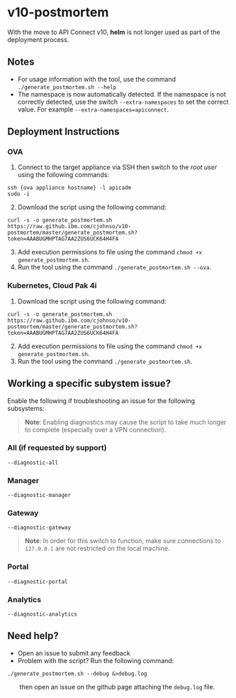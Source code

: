 # v10-postmortem
With the move to API Connect v10, **helm** is not longer used as part of the deployment process.


## Notes
- For usage information with the tool, use the command `./generate_postmortem.sh --help`
- The namespace is now automatically detected.  If the namespace is not correctly detected, use the switch `--extra-namespaces` to set the correct value.  For example `--extra-namespaces=apiconnect`.


## Deployment Instructions
### OVA
1. Connect to the target appliance via SSH then switch to the _root user_ using the following commands:
```shell
ssh {ova appliance hostname} -l apicadm
sudo -i
```
2.  Download the script using the following command:
```shell
curl -s -o generate_postmortem.sh https://raw.github.ibm.com/cjohnso/v10-postmortem/master/generate_postmortem.sh?token=AAABUGMHPTAG7AA2ZUS6UCK64H4FA
```
3.  Add execution permissions to file using the command `chmod +x generate_postmortem.sh`.
4.  Run the tool using the command `./generate_postmortem.sh --ova`.

### Kubernetes, Cloud Pak 4i
1.  Download the script using the following command:
```shell
curl -s -o generate_postmortem.sh https://raw.github.ibm.com/cjohnso/v10-postmortem/master/generate_postmortem.sh?token=AAABUGMHPTAG7AA2ZUS6UCK64H4FA
```
2.  Add execution permissions to file using the command `chmod +x generate_postmortem.sh`.
3.  Run the tool using the command `./generate_postmortem.sh`.


## Working a specific subystem issue?
Enable the following if troubleshooting an issue for the following subsystems:  
> **Note**: Enabling diagnostics may cause the script to take much longer to complete (especially over a VPN connection).
### All (if requested by support)
`--diagnostic-all`
### Manager
`--diagnostic-manager`  
### Gateway
`--diagnostic-gateway`
> **Note**: In order for this switch to function, make sure connections to `127.0.0.1` are not restricted on the local machine.
### Portal
`--diagnostic-portal`
### Analytics
`--diagnostic-analytics`


## Need help?
-  Open an issue to submit any feedback
-  Problem with the script?  Run the following command:
```shell
./generate_postmortem.sh --debug &>debug.log
```
&nbsp;&nbsp;&nbsp;&nbsp;&nbsp;&nbsp;&nbsp;then open an issue on the github page attaching the `debug.log` file.
